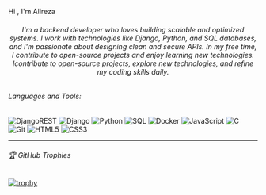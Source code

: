 Hi , I'm Alireza
<h6 align="center"> I'm a backend developer who loves building scalable and optimized systems. I work with technologies like Django, Python, and SQL databases, and I'm passionate about designing clean and secure APIs. In my free time, I contribute to open-source projects and enjoy learning new technologies. Icontribute to open-source projects, explore new technologies, and refine my coding skills daily. 


<h6 align="left">Languages and Tools:</h6>

![DjangoREST](https://img.shields.io/badge/Django%20REST%20Framework-092E20?style=for-the-badge&logo=django&logoColor=white)
![Django](https://img.shields.io/badge/Django-092E20?style=for-the-badge&logo=django&logoColor=white)
![Python](https://img.shields.io/badge/Python-3776AB?style=for-the-badge&logo=python&logoColor=white)
![SQL](https://img.shields.io/badge/SQL-4479A1?style=for-the-badge&logo=amazonaws&logoColor=white)
![Docker](https://img.shields.io/badge/Docker-2496ED?style=for-the-badge&logo=docker&logoColor=white)
![JavaScript](https://img.shields.io/badge/JavaScript-F7DF1E?style=for-the-badge&logo=javascript&logoColor=black)
![C](https://img.shields.io/badge/C-A8B9CC?style=for-the-badge&logo=c&logoColor=black)
![Git](https://img.shields.io/badge/Git-F05032?style=for-the-badge&logo=git&logoColor=white)
![HTML5](https://img.shields.io/badge/HTML5-E34F26?style=for-the-badge&logo=html5&logoColor=white)
![CSS3](https://img.shields.io/badge/CSS3-1572B6?style=for-the-badge&logo=css3&logoColor=white)


<hr />

<h6 align="left">🏆 GitHub Trophies</h6>

[![trophy](https://github-profile-trophy.vercel.app/?username=alibytesk&theme=onedark)](https://github.com/ryo-ma/github-profile-trophy)



